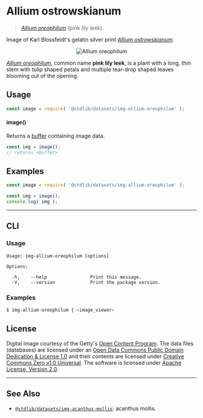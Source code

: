 <!--

@license Apache-2.0

Copyright (c) 2018 The Stdlib Authors.

Licensed under the Apache License, Version 2.0 (the "License");
you may not use this file except in compliance with the License.
You may obtain a copy of the License at

   http://www.apache.org/licenses/LICENSE-2.0

Unless required by applicable law or agreed to in writing, software
distributed under the License is distributed on an "AS IS" BASIS,
WITHOUT WARRANTIES OR CONDITIONS OF ANY KIND, either express or implied.
See the License for the specific language governing permissions and
limitations under the License.

-->

# Allium ostrowskianum

> [_Allium oreophilum_][@blossfeldt:1928b] (pink lily leek).

<section class="intro">

Image of Karl Blossfeldt's gelatin silver print [_Allium ostrowskianum_][@blossfeldt:1928b].

<!-- <image align="center" src="./data/image.jpg" alt="Allium oreophilum"> -->

<div class="image" align="center">
    <img src="https://cdn.jsdelivr.net/gh/stdlib-js/stdlib@0ecba7517853b9d2285fb7f1cc37745c3f0b335b/lib/node_modules/@stdlib/datasets/img-allium-oreophilum/data/image.jpg" alt="Allium oreophilum">
    <br>
</div>

<!-- </image> -->

[_Allium oreophilum_][@blossfeldt:1928b], common name **pink lily leek**, is a plant with a long, thin stem with tulip shaped petals and multiple tear-drop shaped leaves blooming out of the opening.

</section>

<!-- /.intro -->

<section class="usage">

## Usage

```javascript
const image = require( '@stdlib/datasets/img-allium-oreophilum' );
```

#### image()

Returns a [buffer][@stdlib/buffer/ctor] containing image data.

```javascript
const img = image();
// returns <Buffer>
```

</section>

<!-- /.usage -->

<section class="examples">

<!-- TODO: more creative example. -->

## Examples

<!-- eslint no-undef: "error" -->

```javascript
const image = require( '@stdlib/datasets/img-allium-oreophilum' );

const img = image();
console.log( img );
```

</section>

<!-- /.examples -->

* * *

<section class="cli">

## CLI

<section class="usage">

### Usage

```text
Usage: img-allium-oreophilum [options]

Options:

  -h,    --help                Print this message.
  -V,    --version             Print the package version.
```

</section>

<!-- /.usage -->

<section class="examples">

### Examples

```bash
$ img-allium-oreophilum | <image_viewer>
```

</section>

<!-- /.examples -->

</section>

<!-- /.cli -->

<!-- <license> -->

## License

Digital image courtesy of the Getty's [Open Content Program][getty-open-content]. The data files (databases) are licensed under an [Open Data Commons Public Domain Dedication & License 1.0][pddl-1.0] and their contents are licensed under [Creative Commons Zero v1.0 Universal][cc0]. The software is licensed under [Apache License, Version 2.0][apache-license].

<!-- </license> -->

<!-- Section for related `stdlib` packages. Do not manually edit this section, as it is automatically populated. -->

<section class="related">

* * *

## See Also

-   <span class="package-name">[`@stdlib/datasets/img-acanthus-mollis`][@stdlib/datasets/img-acanthus-mollis]</span><span class="delimiter">: </span><span class="description">acanthus mollis.</span>

</section>

<!-- /.related -->

<!-- Section for all links. Make sure to keep an empty line after the `section` element and another before the `/section` close. -->

<section class="links">

[getty-open-content]: http://www.getty.edu/about/opencontent.html

[pddl-1.0]: http://opendatacommons.org/licenses/pddl/1.0/

[cc0]: https://creativecommons.org/publicdomain/zero/1.0

[apache-license]: https://www.apache.org/licenses/LICENSE-2.0

[@blossfeldt:1928b]: http://www.getty.edu/art/collection/objects/35448/karl-blossfeldt-allium-ostrowskianum-knoblauchpflanze-german-1928/

[@stdlib/buffer/ctor]: https://github.com/stdlib-js/stdlib/tree/develop/lib/node_modules/%40stdlib/buffer/ctor

<!-- <related-links> -->

[@stdlib/datasets/img-acanthus-mollis]: https://github.com/stdlib-js/stdlib/tree/develop/lib/node_modules/%40stdlib/datasets/img-acanthus-mollis

<!-- </related-links> -->

</section>

<!-- /.links -->
